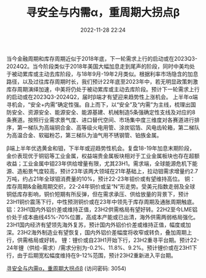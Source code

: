 ﻿---
title: 寻安全与内需α，重周期大拐点β
date: 2022-11-28 22:24
tags:
- 有色钢铁行业
updated: 1970-01-01 08:00:00
---

当今金融周期和库存周期近似于2018年底，下一轮需求上行的启动或在2023Q3-2024Q2。当今阶段类似于2018年美国大幅加息走到尾声的阶段，同时中美均处于被动累库或主动去库阶段，与18年9月-19年2月类似。根据利率市场隐含的加息路径，以及过往库存周期时长，我们预计22年底至2023年中，若无明显政策刺激库存周期演绎加速，中美将仍处于被动累库或主动去库阶段。预计下一轮需求上行的启动或在2023Q3-2024Q2，届时β端才有望迎来趋势性上涨机会。
上半年α端寻机会，“安全+内需”确定性强。自上而下，以“安全”及“内需”为主线，梳理出国防安全、资源安全、能源安全、能源基建、机械制造5条强确定性支线及对应的8条赛道。按照行业需求景气度、进口替代空间、市场集中度三维度对各赛道进行排序，第一梯队为高端铜合金、高等级火电用管、涂炭铝箔、风电齿轮箱，第二梯队为高温合金、软磁粉芯，第三梯队为油气用不锈钢管、铂族金属。
<!-- more -->
β端上半年优选黄金和钼，下半年或迎趋势性机会。复盘18-19年加息末期阶段，金价表现优于铜铝等工业金属，权益端贵金属板块相对于工业金属板块也存在超额收益；工业金属中钼23年供给增量有限，尤其23H1。需求端，全球能源危机下能源、造船景气度较高，预计23年该两大领域在21年基础上，拉动钼需求增量约2.7万吨，约占21年全球钼消费量的10%，预计22-23年钼价或有望维持高位。
铜：库存周期&金融周期交织，22-24年铜价或呈“N”形走势。受美元指数走弱及全球铜低库存影响，铜价短期有所反弹，但在需求承压、供给放量的背景下，预计23H1铜价震荡下行，中性预测铜价或在23年中领先于库存周期及通胀周期触底。
铝：23H1国内外铝价差或维持正值，23H2供需格局有望好转。22H2至今LME铝价处于成本曲线45%-70%位置，高成本产能或已出清，海外供需两弱格局强化。23H1国内经济有望领先海外复苏，预计国内外铝价价差或维持正值，幅度或加深。23H2海外制造业有望恢复，国内外铝价差幅度将收窄或转负，叠加周期上行，供需格局或好转。
锂：锂价或自23H1开始下行，23H2重寻平台期。预计22-24年锂（供给-需求）/需求分别为-0.2%、11.8%、9.2%。预计锂价或在23H1下行，由于后期宽松幅度维持在9-12%范围，预计23H2重新进入平台期。

[寻安全与内需α，重周期大拐点β](https://url12.ctfile.com/f/3948612-735512399-e34f76?p=3054)
(访问密码: 3054)

